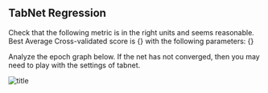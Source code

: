 ## TabNet Regression
Check that the following metric is in the right units and seems reasonable. Best Average Cross-validated score is {} with the following parameters: {}

Analyze the epoch graph below. If the net has not converged, then you may need to play with the settings of tabnet.

![title]({}_history.png)
